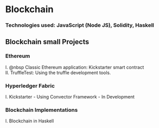 # Blockchain 
### Technologies used: JavaScript (Node JS), Solidity, Haskell 
## Blockchain small Projects 

### Ethereum 

I. @nbsp Classic Ethereum application: Kickstarter smart contract <br>
II. TruffleTest: Using the truffle development tools. 

### Hyperledger Fabric 

I. Kickstarter - Using Convector Framework - In Development

### Blockchain Implementations

I. Blockchain in Haskell
